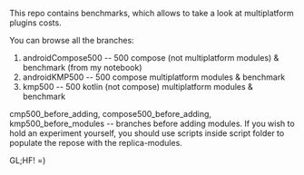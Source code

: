 This repo contains benchmarks, which allows to take a look at multiplatform plugins costs.

You can browse all the branches:
1. androidCompose500 -- 500 compose (not multiplatform modules) & benchmark (from my notebook)
2. androidKMP500 -- 500 compose multiplatform modules & benchmark
3. kmp500 -- 500 kotlin (not compose) multiplatform modules & benchmark

cmp500_before_adding, compose500_before_adding, kmp500_before_modules -- branches before adding modules.
If you wish to hold an experiment yourself, you should use scripts inside script folder to populate the repose with the replica-modules.

GL;HF! =)